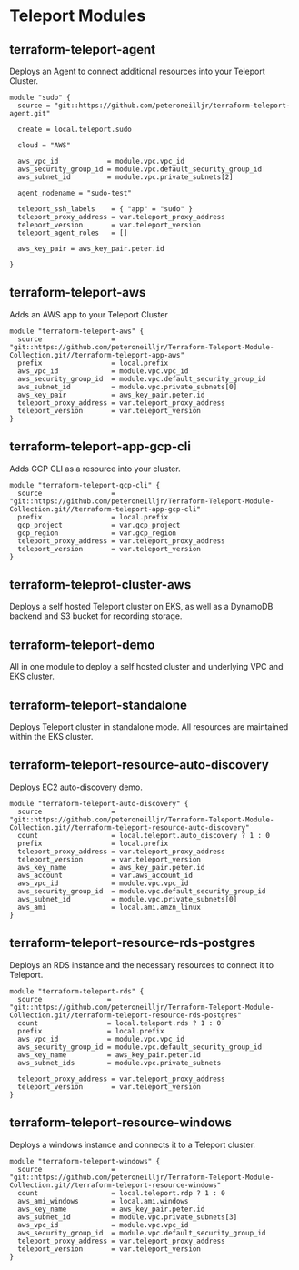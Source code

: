 # Teleport Modules 


## terraform-teleport-agent

Deploys an Agent to connect additional resources into your Teleport Cluster.

```hcl
module "sudo" {
  source = "git::https://github.com/peteroneilljr/terraform-teleport-agent.git"

  create = local.teleport.sudo

  cloud = "AWS"

  aws_vpc_id            = module.vpc.vpc_id
  aws_security_group_id = module.vpc.default_security_group_id
  aws_subnet_id         = module.vpc.private_subnets[2]

  agent_nodename = "sudo-test"

  teleport_ssh_labels    = { "app" = "sudo" }
  teleport_proxy_address = var.teleport_proxy_address
  teleport_version       = var.teleport_version
  teleport_agent_roles   = []

  aws_key_pair = aws_key_pair.peter.id

}
```

## terraform-teleport-aws

Adds an AWS app to your Teleport Cluster

```hcl
module "terraform-teleport-aws" {
  source                 = "git::https://github.com/peteroneilljr/Terraform-Teleport-Module-Collection.git//terraform-teleport-app-aws"
  prefix                 = local.prefix
  aws_vpc_id             = module.vpc.vpc_id
  aws_security_group_id  = module.vpc.default_security_group_id
  aws_subnet_id          = module.vpc.private_subnets[0]
  aws_key_pair           = aws_key_pair.peter.id
  teleport_proxy_address = var.teleport_proxy_address
  teleport_version       = var.teleport_version
}
```

## terraform-teleport-app-gcp-cli

Adds GCP CLI as a resource into your cluster.

```hcl
module "terraform-teleport-gcp-cli" {
  source                 = "git::https://github.com/peteroneilljr/Terraform-Teleport-Module-Collection.git//terraform-teleport-app-gcp-cli"
  prefix                 = local.prefix
  gcp_project            = var.gcp_project
  gcp_region             = var.gcp_region
  teleport_proxy_address = var.teleport_proxy_address
  teleport_version       = var.teleport_version
}
```

## terraform-teleprot-cluster-aws

Deploys a self hosted Teleport cluster on EKS, as well as a DynamoDB backend and S3 bucket for recording storage.

## terraform-teleport-demo

All in one module to deploy a self hosted cluster and underlying VPC and EKS cluster.

## terraform-teleport-standalone

Deploys Teleport cluster in standalone mode. All resources are maintained within the EKS cluster.

## terraform-teleport-resource-auto-discovery

Deploys EC2 auto-discovery demo. 

```hcl
module "terraform-teleport-auto-discovery" {
  source                 = "git::https://github.com/peteroneilljr/Terraform-Teleport-Module-Collection.git//terraform-teleport-resource-auto-discovery"
  count                  = local.teleport.auto_discovery ? 1 : 0
  prefix                 = local.prefix
  teleport_proxy_address = var.teleport_proxy_address
  teleport_version       = var.teleport_version
  aws_key_name           = aws_key_pair.peter.id
  aws_account            = var.aws_account_id
  aws_vpc_id             = module.vpc.vpc_id
  aws_security_group_id  = module.vpc.default_security_group_id
  aws_subnet_id          = module.vpc.private_subnets[0]
  aws_ami                = local.ami.amzn_linux
}
```

## terraform-teleport-resource-rds-postgres

Deploys an RDS instance and the necessary resources to connect it to Teleport.

```hcl
module "terraform-teleport-rds" {
  source                = "git::https://github.com/peteroneilljr/Terraform-Teleport-Module-Collection.git//terraform-teleport-resource-rds-postgres"
  count                 = local.teleport.rds ? 1 : 0
  prefix                = local.prefix
  aws_vpc_id            = module.vpc.vpc_id
  aws_security_group_id = module.vpc.default_security_group_id
  aws_key_name          = aws_key_pair.peter.id
  aws_subnet_ids        = module.vpc.private_subnets

  teleport_proxy_address = var.teleport_proxy_address
  teleport_version       = var.teleport_version
}
```

## terraform-teleport-resource-windows

Deploys a windows instance and connects it to a Teleport cluster.

```hcl
module "terraform-teleport-windows" {
  source                 = "git::https://github.com/peteroneilljr/Terraform-Teleport-Module-Collection.git//terraform-teleport-resource-windows"
  count                  = local.teleport.rdp ? 1 : 0
  aws_ami_windows        = local.ami.windows
  aws_key_name           = aws_key_pair.peter.id
  aws_subnet_id          = module.vpc.private_subnets[3]
  aws_vpc_id             = module.vpc.vpc_id
  aws_security_group_id  = module.vpc.default_security_group_id
  teleport_proxy_address = var.teleport_proxy_address
  teleport_version       = var.teleport_version
}
```

